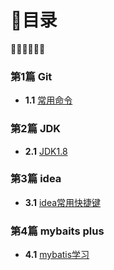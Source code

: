 # 🥡目录

🥢🥢🥢🥢🥢🥢

### 第1篇 Git

- **1.1** [常用命令](https://github.com/HH283599198/notes/wiki/git%E5%B8%B8%E7%94%A8%E5%91%BD%E4%BB%A4)

### 第2篇 JDK

- **2.1** [JDK1.8](https://github.com/HH283599198/notes/wiki/JDK1.8)

### 第3篇 idea

- **3.1** [idea常用快捷键](https://github.com/HH283599198/notes/wiki/idea%E5%B8%B8%E7%94%A8%E5%BF%AB%E6%8D%B7%E9%94%AE)

### 第4篇 mybaits plus

- **4.1** [mybatis学习](https://github.com/HH283599198/notes/wiki/idea%E5%B8%B8%E7%94%A8%E5%BF%AB%E6%8D%B7%E9%94%AE)
